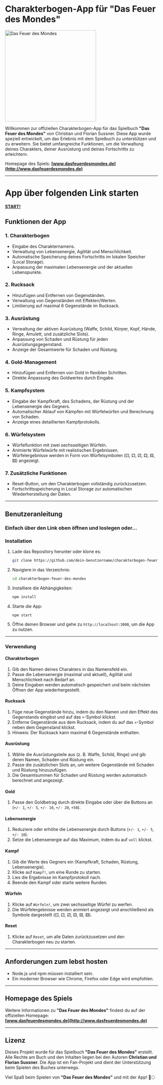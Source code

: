 # Charakterbogen-App für "Das Feuer des Mondes"

<img src="https://dasfeuerdesmondes.de/wp-content/uploads/2017/11/Cover-2.-Auflage-201x300.jpg" alt="Das Feuer des Mondes" width="300"/>

Willkommen zur offiziellen Charakterbogen-App für das Spielbuch **"Das Feuer des Mondes"** von Christian und Florian Sussner. Diese App wurde speziell entwickelt, um das Erlebnis mit dem Spielbuch zu unterstützen und zu erweitern. Sie bietet umfangreiche Funktionen, um die Verwaltung deines Charakters, deiner Ausrüstung und deines Fortschritts zu erleichtern.

Homepage des Spiels: **[www.dasfeuerdesmondes.de](http://www.dasfeuerdesmondes.de)**

---

# App über folgenden Link starten

**[START!](https://rawcdn.githack.com/TechToPa/dfdm-app/master/build/index.html)**

## Funktionen der App

### 1. **Charakterbogen**
- Eingabe des Charakternamens.
- Verwaltung von Lebensenergie, Agilität und Menschlichkeit.
- Automatische Speicherung deines Fortschritts im lokalen Speicher (Local Storage).
- Anpassung der maximalen Lebensenergie und der aktuellen Lebenspunkte.

### 2. **Rucksack**
- Hinzufügen und Entfernen von Gegenständen.
- Verwaltung von Gegenständen mit Effekten/Werten.
- Limitierung auf maximal 6 Gegenstände im Rucksack.

### 3. **Ausrüstung**
- Verwaltung der aktiven Ausrüstung (Waffe, Schild, Körper, Kopf, Hände, Ringe, Amulett, und zusätzliche Slots).
- Anpassung von Schaden und Rüstung für jeden Ausrüstungsgegenstand.
- Anzeige der Gesamtwerte für Schaden und Rüstung.

### 4. **Gold-Management**
- Hinzufügen und Entfernen von Gold in flexiblen Schritten.
- Direkte Anpassung des Goldwertes durch Eingabe.

### 5. **Kampfsystem**
- Eingabe der Kampfkraft, des Schadens, der Rüstung und der Lebensenergie des Gegners.
- Automatischer Ablauf von Kämpfen mit Würfelwürfen und Berechnung von Schaden.
- Anzeige eines detaillierten Kampfprotokolls.

### 6. **Würfelsystem**
- Würfelfunktion mit zwei sechsseitigen Würfeln.
- Animierte Würfelwürfe mit realistischen Ergebnissen.
- Würfelergebnisse werden in Form von Würfelsymbolen (⚀, ⚁, ⚂, ⚃, ⚄, ⚅) angezeigt.

### 7. **Zusätzliche Funktionen**
- Reset-Button, um den Charakterbogen vollständig zurückzusetzen.
- Fortschrittsspeicherung in Local Storage zur automatischen Wiederherstellung der Daten.

---

## Benutzeranleitung

### **Einfach über den Link oben öffnen und loslegen oder...**

### **Installation**
1. Lade das Repository herunter oder klone es:
   ```bash
   git clone https://github.com/dein-benutzername/charakterbogen-feuer-des-mondes.git
   ```
2. Navigiere in das Verzeichnis:
   ```bash
   cd charakterbogen-feuer-des-mondes
   ```
3. Installiere die Abhängigkeiten:
   ```bash
   npm install
   ```
4. Starte die App:
   ```bash
   npm start
   ```
5. Öffne deinen Browser und gehe zu `http://localhost:3000`, um die App zu nutzen.

---

### **Verwendung**

#### **Charakterbogen**
1. Gib den Namen deines Charakters in das Namensfeld ein.
2. Passe die Lebensenergie (maximal und aktuell), Agilität und Menschlichkeit nach Bedarf an.
3. Deine Eingaben werden automatisch gespeichert und beim nächsten Öffnen der App wiederhergestellt.

#### **Rucksack**
1. Füge neue Gegenstände hinzu, indem du den Namen und den Effekt des Gegenstands eingibst und auf das `+`-Symbol klickst.
2. Entferne Gegenstände aus dem Rucksack, indem du auf das `×`-Symbol neben dem Gegenstand klickst.
3. Hinweis: Der Rucksack kann maximal 6 Gegenstände enthalten.

#### **Ausrüstung**
1. Wähle die Ausrüstungsteile aus (z. B. Waffe, Schild, Ringe) und gib deren Namen, Schaden und Rüstung ein.
2. Passe die zusätzlichen Slots an, um weitere Gegenstände mit Schaden und Rüstung hinzuzufügen.
3. Die Gesamtsummen für Schaden und Rüstung werden automatisch berechnet und angezeigt.

#### **Gold**
1. Passe den Goldbetrag durch direkte Eingabe oder über die Buttons an (`+/- 1`, `+/- 5`, `+/- 10`, `+/- 20`, `+50`).

#### **Lebensenergie**
1. Reduziere oder erhöhe die Lebensenergie durch Buttons (`+/- 1`, `+/- 5`, `+/- 10`).
2. Setze die Lebensenergie auf das Maximum, indem du auf `voll` klickst.

#### **Kampf**
1. Gib die Werte des Gegners ein (Kampfkraft, Schaden, Rüstung, Lebensenergie).
2. Klicke auf `Kampf!`, um eine Runde zu starten.
3. Lies die Ergebnisse im Kampfprotokoll nach.
4. Beende den Kampf oder starte weitere Runden.

#### **Würfeln**
1. Klicke auf `Würfeln!`, um zwei sechsseitige Würfel zu werfen.
2. Die Würfelergebnisse werden animiert angezeigt und anschließend als Symbole dargestellt (⚀, ⚁, ⚂, ⚃, ⚄, ⚅).

#### **Reset**
1. Klicke auf `Reset`, um alle Daten zurückzusetzen und den Charakterbogen neu zu starten.

---

## Anforderungen zum lebst hosten
- Node.js und npm müssen installiert sein.
- Ein moderner Browser wie Chrome, Firefox oder Edge wird empfohlen.

---

## Homepage des Spiels
Weitere Informationen zu **"Das Feuer des Mondes"** findest du auf der offiziellen Homepage:  
**[www.dasfeuerdesmondes.de](http://www.dasfeuerdesmondes.de)**

---

## Lizenz
Dieses Projekt wurde für das Spielbuch **"Das Feuer des Mondes"** erstellt. Alle Rechte am Buch und den Inhalten liegen bei den Autoren **Christian und Florian Sussner**. Die App ist ein Fan-Projekt und dient der Unterstützung beim Spielen des Buches unterwegs.

Viel Spaß beim Spielen von **"Das Feuer des Mondes"** und mit der App! 🐉🌕
